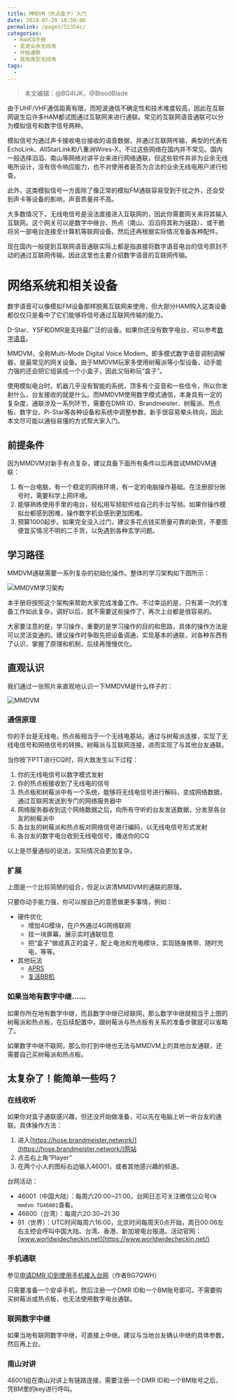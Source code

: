 ```yaml
---
title: MMDVM（热点盒子）入门
date: 2024-07-20 18:50:00
permalink: /pages/52354c/
categories:
  - HamCQ手册
  - 走进业余无线电
  - 开始通联
  - 其他类型无线电
tags:
  - 
---
```


> 本文编辑：@BG4IJK，@BloodBlade

由于UHF/VHF通信距离有限，而短波通信不确定性和技术难度较高，因此在互联网诞生后许多HAM都试图通过互联网来进行通联。常见的互联网语音通联可以分为模拟信号和数字信号两种。

模拟信号为通过声卡接收电台接收的语音数据，并通过互联网传输，典型的代表有EchoLink、AllStarLink和八重洲Wires-X，不过这些网络在国内并不常见。国内一般选择滔滔、南山等网络对讲平台来进行网络通联，但这些软件并非为业余无线电所设计，没有信令响应能力，也不对使用者是否为合法的业余无线电用户进行检查。

此外，这类模拟信号一方面除了像正常的模拟FM通联容易受到干扰之外，还会受到声卡等设备的影响，声音质量并不高。

大多数情况下，无线电信号是没法直接进入互联网的，因此你需要网关来将其输入互联网。这个网关可以是数字中继台、热点（南山、滔滔将其称为链路）、或干脆将另一部电台连接至计算机等联网设备。然后还再根据实际情况准备各种配件。

现在国内一般提到互联网语音通联实际上都是指直接将数字语音电台的信号原封不动的通过互联网传输。因此这里也主要介绍数字语音的互联网传输。

# 网络系统和相关设备

数字语音可以像模拟FM设备那样脱离互联网来使用，但大部分HAM购入这类设备都仅仅只是看中了它们能够将信号通过互联网传输的能力。

D-Star、YSF和DMR是支持最广泛的设备。如果你还没有数字电台，可以参考[数字语音](/pages/52354c/)。

MMDVM，全称Multi-Mode Digital Voice Modem，即多模式数字语音调制调解器，是最常见的网关设备。由于MMDVM玩家多使用树莓派等小型设备，动手能力强的还会把它组装成一个小盒子，因此又俗称玩“盒子”。

使用模拟电台时，机器几乎没有智能的系统，顶多有个亚音和一些信令，所以你发射什么，台友接收的就是什么。而MMDVM使用数字模式通信，本身具有一定的复杂度，通联涉及一系列环节，需要在DMR ID、Brandmeister、树莓派、热点板、数字台、Pi-Star等各种设备和系统中调整参数，新手很容易晕头转向，因此本文尽可能以通俗易懂的方式帮大家入门。

## 前提条件

因为MMDVM对新手有点复杂，建议具备下面所有条件以后再尝试MMDVM通联：

1. 有一台电脑，有一个稳定的网络环境，有一定的电脑操作基础。在注册部分账号时，需要科学上网环境。
2. 能够熟练使用手里的电台，轻松用写频软件给自己的手台写频。如果你操作模拟台都感到困难，操作数字机会感到更加困难。
3. 预算1000起步。如果完全没入过门，建议多花点钱买质量可靠的新货，不要图便宜买情况不明的二手货，以免遇到各种玄学问题。

## 学习路径

MMDVM通联需要一系列复杂的初始化操作。整体的学习架构如下图所示：

![MMDVM学习架构](/img/0204/04_01_1.png)

本手册将按照这个架构来帮助大家完成准备工作。不过幸运的是，只有第一次的准备工作如此复杂，调好以后，就不需要这些操作了，再次上台都是很容易的。

大家要注意的是，学习操作，重要的是学习操作的目的和思路，具体的操作方法是可以灵活变通的。建议操作时争取先把设备调通，实现基本的通联，对各种东西有了认识，掌握了原理和机制，后续再慢慢优化。

## 直观认识

我们通过一张照片来直观地认识一下MMDVM是什么样子的：

![MMDVM](/img/0204/04_01_1_mmdvm.jpg)

### 通信原理

你的手台是无线电，热点板相当于一个无线电基站，通过与树莓派连接，实现了无线电信号和网络信号的转换。树莓派与互联网连接，进而实现了与其他台友通联。

当你按下PTT进行CQ时，将大致发生以下过程：

1. 你的无线电信号以数字模式发射
2. 你的热点板接收到了无线电的信号
3. 热点板和树莓派中有一个系统，能够将无线电信号进行解码，变成网络数据，通过互联网发送到专门的网络服务器中
4. 网络服务器收到这个网络数据之后，向所有守听的台友发送数据，分发至各台友的树莓派中
5. 各台友的树莓派和热点板对网络信号进行编码，以无线电信号形式发射
6. 各台友的数字电台收到无线电信号，播送你的CQ

以上是尽量通俗的说法，实际情况会更加复杂。

### 扩展

上图是一个比较简陋的组合，但足以讲清MMDVM的通联的原理。

只要你动手能力强，你可以按自己的意愿做更多事情，例如：

* 硬件优化
  * 增加4G模块，在户外通过4G网络联网
  * 挂一块屏幕，展示实时通联信息
  * 把“盒子”做成真正的盒子，配上电池和充电模块，实现随身携带、随时充电，等等。
* 其他玩法
  * [APRS](https://bh8sel.com/233.html)
  * [复活BB机](https://bh8sel.com/1452.html)

### 如果当地有数字中继……

如果你所在地有数字中继，而且数字中继已经联网，那么数字中继就相当于上图的树莓派和热点板，在后续配置中，跟树莓派与热点板有关系的准备步骤就可以省略了。

如果数字中继不联网，那么你打到中继也无法与MMDVM上的其他台友通联，还需要自己买树莓派和热点板。

## 太复杂了！能简单一些吗？

### 在线收听

如果你对盒子通联感兴趣，但还没开始做准备，可以先在电脑上听一听台友的通联。具体操作方法：

1. 进入[https://hose.brandmeister.network/](https://hose.brandmeister.network/)网站
2. 点击右上角“Player”
3. 在两个小人的图标右边输入46001，或者其他感兴趣的频道。

台网活动：

* 46001（中国大陆）：每周六20:00~21:00。台网日志可关注微信公众号`CN mmdvm TG46001`查看。
* 46600（台湾）：每周六20:30~21:30
* 91（世界）：UTC时间每周六16:00，北京时间每周天0点开始，周日00:06左右主控会呼叫中国大陆、台湾、香港、新加坡电台报道。活动官网：[www.worldwidecheckin.net](https://www.worldwidecheckin.net/)

### 手机通联

参见[申请DMR ID到使用手机接入台网](https://dd.94jpop.info:8886/%E4%B8%9A%E4%BD%99%E6%97%A0%E7%BA%BF%E7%94%B5/%E5%9B%BE%E6%96%87%E6%95%99%E7%A8%8B%E8%AF%B4%E6%98%8E%E4%B9%A6%E4%B8%8E%E6%96%87%E6%A1%A3/DroidStar%E7%AE%80%E6%98%93%E8%AE%BE%E7%BD%AE%E6%95%99%E7%A8%8B%28BG7QWH%29.pdf)（作者BG7QWH）

只需要准备一个安卓手机，然后注册一个DMR ID和一个BM账号即可。不需要购买树莓派或热点板，也无法使用数字电台通联。

### 联网数字中继

如果当地有联网数字中继，可直接上中继。建议与当地台友确认中继的具体参数，然后再上台。

### 南山对讲

46001组在南山对讲上有链路连接，需要注册一个DMR ID和一个BM账号之后，凭BM里的key进行呼叫。
